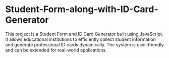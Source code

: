 # Student-Form-along-with-ID-Card-Generator
This project is a Student Form and ID Card Generator built using JavaScript. It allows educational institutions to efficiently collect student information and generate professional ID cards dynamically. The system is user-friendly and can be extended for real-world applications.
